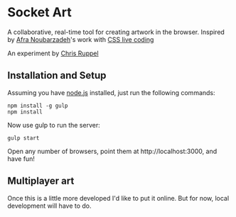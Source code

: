 # Socket Art

A collaborative, real-time tool for creating artwork in the browser. Inspired by [Afra Noubarzadeh](https://github.com/afragon)'s work with [CSS live coding](https://www.youtube.com/watch?v=MrYOnQTXWzs)

An experiment by [Chris Ruppel](https://github.com/rupl)

## Installation and Setup

Assuming you have [node.js](https://nodejs.org) installed, just run the following commands:

```
npm install -g gulp
npm install
```

Now use gulp to run the server:

```
gulp start
```

Open any number of browsers, point them at http://localhost:3000, and have fun!

## Multiplayer art

Once this is a little more developed I'd like to put it online. But for now, local development will have to do.
